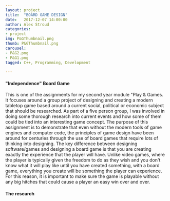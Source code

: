 ```yaml
---
layout: project
title:  "BOARD GAME DESIGN"
date:   2017-12-07 14:00:00
author: Alex Stroud
categories:
- project
img: P&GThumbnail.png
thumb: P&GThumbnail.png
carousel:
- P&G2.png
- P&G1.png
tagged: C++, Programming, Development

---
```


#### "Independence" Board Game

This is one of the assignments for my second year module "Play & Games. It focuses around a group project of designing and creating a modern tabletop game based around a current social, political or economic subject that should be researched. As part of a five person group, I was involved in doing some thorough research into current events and how some of them could be tied into an interesting game concept. The purpose of this assignment is to demonstrate that even without the modern tools of game engines and computer code, the principles of game design have been around for centuries through the use of board games that require lots of thinking into designing. The key difference between designing software/games and designing a board game is that you are creating exactly the experience that the player will have. Unlike video games, where the player is typically given the freedom to do as they wish and you don't know what it will play like until you have created something, with a board game, everything you create will be something the player can experience. For this reason, it is important to make sure the game is playable without any big hitches that could cause a player an easy win over and over.


#### The research

